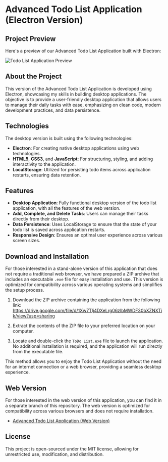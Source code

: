 # Advanced Todo List Application (Electron Version)

## Project Preview
Here's a preview of our Advanced Todo List Application built with Electron:

![Todo List Application Preview](https://github.com/NiyaziGumus/To-Do-List/blob/main/preview.png)

## About the Project

This version of the Advanced Todo List Application is developed using Electron, showcasing my skills in building desktop applications. The objective is to provide a user-friendly desktop application that allows users to manage their daily tasks with ease, emphasizing on clean code, modern development practices, and data persistence.

## Technologies

The desktop version is built using the following technologies:

- **Electron**: For creating native desktop applications using web technologies.
- **HTML5**, **CSS3**, and **JavaScript**: For structuring, styling, and adding interactivity to the application.
- **LocalStorage**: Utilized for persisting todo items across application restarts, ensuring data retention.

## Features

- **Desktop Application**: Fully functional desktop version of the todo list application, with all the features of the web version.
- **Add, Complete, and Delete Tasks**: Users can manage their tasks directly from their desktop.
- **Data Persistence**: Uses LocalStorage to ensure that the state of your todo list is saved across application restarts.
- **Responsive Design**: Ensures an optimal user experience across various screen sizes.

## Download and Installation

For those interested in a stand-alone version of this application that does not require a traditional web browser, we have prepared a ZIP archive that includes an executable `.exe` file for easy installation and use. This version is optimized for compatibility across various operating systems and simplifies the setup process.

1. Download the ZIP archive containing the application from the following link:
https://drive.google.com/file/d/1Xw7TIj4DXeLrg06zlbMWDF30bXZNXTik/view?usp=sharing

2. Extract the contents of the ZIP file to your preferred location on your computer.

3. Locate and double-click the `ToDo List.exe` file to launch the application. No additional installation is required, and the application will run directly from the executable file.

This method allows you to enjoy the Todo List Application without the need for an internet connection or a web browser, providing a seamless desktop experience.


## Web Version

For those interested in the web version of this application, you can find it in a separate branch of this repository. The web version is optimized for compatibility across various browsers and does not require installation.
- [Advanced Todo List Application (Web Version)](https://github.com/NiyaziGumus/To-Do-List/tree/browser-compatible-version)

## License

This project is open-sourced under the MIT license, allowing for unrestricted use, modification, and distribution.
